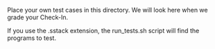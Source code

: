 Place your own test cases in this directory.  We will look here when we grade your Check-In.

If you use the .sstack extension, the run_tests.sh script will find the programs to test.
